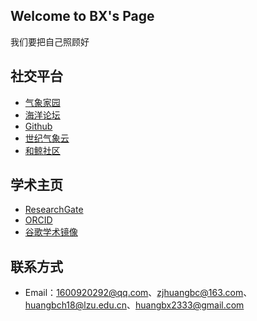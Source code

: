## Welcome to BX's Page

我们要把自己照顾好

## 社交平台

- [气象家园](http://bbs.06climate.com/?44552)
- [海洋论坛](https://www.52ocean.cn/?2176)
- [Github](https://github.com/BX2019-2333)
- [世纪气象云](http://www.21cma.net/portal.php)
- [和鲸社区](https://www.heywhale.com/home/project)


## 学术主页

- [ResearchGate](https://www.researchgate.net/profile/Bicheng-Huang-2)
- [ORCID](https://orcid.org/0000-0002-3257-2500)
- [谷歌学术镜像](https://ac.scmor.com/)

## 联系方式
- Email：1600920292@qq.com、zjhuangbc@163.com、huangbch18@lzu.edu.cn、huangbx2333@gmail.com
